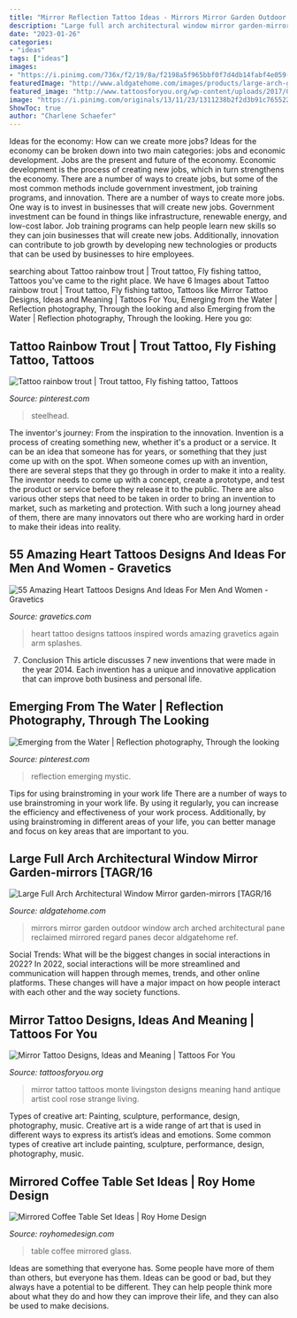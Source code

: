 ```yaml
---
title: "Mirror Reflection Tattoo Ideas - Mirrors Mirror Garden Outdoor Window Arch Arched Architectural Pane Reclaimed Mirrored Regard Panes Decor Aldgatehome Ref"
description: "Large full arch architectural window mirror garden-mirrors [tagr/16"
date: "2023-01-26"
categories:
- "ideas"
tags: ["ideas"]
images:
- "https://i.pinimg.com/736x/f2/19/8a/f2198a5f965bbf0f7d4db14fabf4e059--rainbow-trout-fishing-tattoos.jpg"
featuredImage: "http://www.aldgatehome.com/images/products/large-arch-garden-architectural-mirror1146.jpg"
featured_image: "http://www.tattoosforyou.org/wp-content/uploads/2017/08/Vintage-Mirror-Tattoo.jpg"
image: "https://i.pinimg.com/originals/13/11/23/1311238b2f2d3b91c765522f4c83b667.jpg"
ShowToc: true
author: "Charlene Schaefer"
---
```



Ideas for the economy: How can we create more jobs?
Ideas for the economy can be broken down into two main categories: jobs and economic development. Jobs are the present and future of the economy. Economic development is the process of creating new jobs, which in turn strengthens the economy. There are a number of ways to create jobs, but some of the most common methods include government investment, job training programs, and innovation.
There are a number of ways to create more jobs. One way is to invest in businesses that will create new jobs. Government investment can be found in things like infrastructure, renewable energy, and low-cost labor. Job training programs can help people learn new skills so they can join businesses that will create new jobs. Additionally, innovation can contribute to job growth by developing new technologies or products that can be used by businesses to hire employees.

	

		
searching about Tattoo rainbow trout | Trout tattoo, Fly fishing tattoo, Tattoos you've came to the right place. We have 6 Images about Tattoo rainbow trout | Trout tattoo, Fly fishing tattoo, Tattoos like Mirror Tattoo Designs, Ideas and Meaning | Tattoos For You, Emerging from the Water | Reflection photography, Through the looking and also Emerging from the Water | Reflection photography, Through the looking. Here you go:
		
    
## Tattoo Rainbow Trout | Trout Tattoo, Fly Fishing Tattoo, Tattoos

<img loading=lazy src="https://i.pinimg.com/736x/f2/19/8a/f2198a5f965bbf0f7d4db14fabf4e059--rainbow-trout-fishing-tattoos.jpg" onerror="this.onerror=null;this.src='https://tse2.mm.bing.net/th?id=OIP.CXAv7EohvJGXZfn2zXWSewAAAA&amp;pid=15.1';" alt="Tattoo rainbow trout | Trout tattoo, Fly fishing tattoo, Tattoos">

_Source: pinterest.com_

>steelhead. 

	

The inventor's journey: From the inspiration to the innovation.
Invention is a process of creating something new, whether it's a product or a service. It can be an idea that someone has for years, or something that they just come up with on the spot. When someone comes up with an invention, there are several steps that they go through in order to make it into a reality. The inventor needs to come up with a concept, create a prototype, and test the product or service before they release it to the public. There are also various other steps that need to be taken in order to bring an invention to market, such as marketing and protection. With such a long journey ahead of them, there are many innovators out there who are working hard in order to make their ideas into reality.

    
## 55 Amazing Heart Tattoos Designs And Ideas For Men And Women - Gravetics

<img loading=lazy src="https://www.gravetics.com/wp-content/uploads/2016/11/Inspired-by-Love.jpg" onerror="this.onerror=null;this.src='https://tse3.mm.bing.net/th?id=OIP.j4HAgxKhI_TvTAwwX6LGTQHaIW&amp;pid=15.1';" alt="55 Amazing Heart Tattoos Designs And Ideas For Men And Women - Gravetics">

_Source: gravetics.com_

>heart tattoo designs tattoos inspired words amazing gravetics again arm splashes. 

	

7. Conclusion
This article discusses 7 new inventions that were made in the year 2014. Each invention has a unique and innovative application that can improve both business and personal life.

    
## Emerging From The Water | Reflection Photography, Through The Looking

<img loading=lazy src="https://i.pinimg.com/originals/13/11/23/1311238b2f2d3b91c765522f4c83b667.jpg" onerror="this.onerror=null;this.src='https://tse3.mm.bing.net/th?id=OIP._weGv-lGQKQyc6WuQ02-fwHaJ4&amp;pid=15.1';" alt="Emerging from the Water | Reflection photography, Through the looking">

_Source: pinterest.com_

>reflection emerging mystic. 

	

Tips for using brainstroming in your work life
There are a number of ways to use brainstroming in your work life. By using it regularly, you can increase the efficiency and effectiveness of your work process. Additionally, by using brainstroming in different areas of your life, you can better manage and focus on key areas that are important to you.

    
## Large Full Arch Architectural Window Mirror Garden-mirrors [TAGR/16

<img loading=lazy src="http://www.aldgatehome.com/images/products/large-arch-garden-architectural-mirror1146.jpg" onerror="this.onerror=null;this.src='https://tse1.mm.bing.net/th?id=OIP.j_zP-JuSnLmTepPYXGjxtwHaHc&amp;pid=15.1';" alt="Large Full Arch Architectural Window Mirror garden-mirrors [TAGR/16">

_Source: aldgatehome.com_

>mirrors mirror garden outdoor window arch arched architectural pane reclaimed mirrored regard panes decor aldgatehome ref. 

	

Social Trends: What will be the biggest changes in social interactions in 2022?
In 2022, social interactions will be more streamlined and communication will happen through memes, trends, and other online platforms. These changes will have a major impact on how people interact with each other and the way society functions.

    
## Mirror Tattoo Designs, Ideas And Meaning | Tattoos For You

<img loading=lazy src="http://www.tattoosforyou.org/wp-content/uploads/2017/08/Vintage-Mirror-Tattoo.jpg" onerror="this.onerror=null;this.src='https://tse4.mm.bing.net/th?id=OIP.MV_MgfRiRT3r7jjAvlhouQHaLH&amp;pid=15.1';" alt="Mirror Tattoo Designs, Ideas and Meaning | Tattoos For You">

_Source: tattoosforyou.org_

>mirror tattoo tattoos monte livingston designs meaning hand antique artist cool rose strange living. 

	

Types of creative art: Painting, sculpture, performance, design, photography, music.
Creative art is a wide range of art that is used in different ways to express its artist’s ideas and emotions. Some common types of creative art include painting, sculpture, performance, design, photography, music.

    
## Mirrored Coffee Table Set Ideas | Roy Home Design

<img loading=lazy src="http://www.royhomedesign.com/wp-content/uploads/2017/06/mirrored-coffee-table-set-14.jpg" onerror="this.onerror=null;this.src='https://tse1.mm.bing.net/th?id=OIP.Cd4sHiplCCsFbbgkMGUS-wD6D6&amp;pid=15.1';" alt="Mirrored Coffee Table Set Ideas | Roy Home Design">

_Source: royhomedesign.com_

>table coffee mirrored glass. 

	

Ideas are something that everyone has. Some people have more of them than others, but everyone has them. Ideas can be good or bad, but they always have a potential to be different. They can help people think more about what they do and how they can improve their life, and they can also be used to make decisions.

